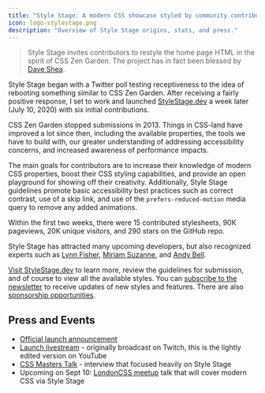 ```yaml
---
title: "Style Stage: A modern CSS showcase styled by community contributions"
icon: logo-stylestage.png
description: "Overview of Style Stage origins, stats, and press."
---
```


> Style Stage invites contributors to restyle the home page HTML in the spirit of CSS Zen Garden. The project has in fact been blessed by [Dave Shea](https://twitter.com/mezzoblue/status/1285953069528739840).

Style Stage began with a Twitter poll testing receptiveness to the idea of rebooting something similar to CSS Zen Garden. After receiving a fairly positive response, I set to work and launched [StyleStage.dev](https://stylestage.dev) a week later (July 10, 2020) with six initial contributions.

CSS Zen Garden stopped submissions in 2013. Things in CSS-land have improved a lot since then, including the available properties, the tools we have to build with, our greater understanding of addressing accessibility concerns, and increased awareness of performance impacts.

The main goals for contributors are to increase their knowledge of modern CSS properties, boost their CSS styling capabilities, and provide an open playground for showing off their creativity. Additionally, Style Stage guidelines promote basic accessibility best practices such as correct contrast, use of a skip link, and use of the `prefers-reduced-motion` media query to remove any added animations.

Within the first two weeks, there were 15 contributed stylesheets, 90K pageviews, 20K unique visitors, and 290 stars on the GitHub repo.

Style Stage has attracted many upcoming developers, but also recognized experts such as [Lynn Fisher](https://stylestage.dev/styles/manual), [Miriam Suzanne](https://stylestage.dev/styles/queer-modes), and [Andy Bell](https://stylestage.dev/styles/web-2.0-lobster-party).

[Visit StyleStage.dev](https://stylestage.dev) to learn more, review the guidelines for submission, and of course to view all the available styles. You can [subscribe to the newsletter](https://stylestage.dev/subscribe/) to receive updates of new styles and features. There are also [sponsorship opportunities](https://stylestage.dev/support/).

## Press and Events

- [Official launch announcement](https://moderncss.dev/announcing-style-stage-a-community-css-showcase/)
- [Launch livestream](https://youtu.be/O2hLsVX5eN0) - originally broadcast on Twitch, this is the lightly edited version on YouTube
- [CSS Masters Talk](https://www.youtube.com/watch?v=3g6oS0VL2zg) - interview that focused heavily on Style Stage
- Upcoming on Sept 10: [LondonCSS meetup]() talk that will cover modern CSS via Style Stage
